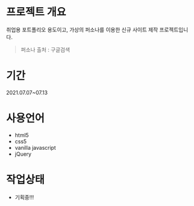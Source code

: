 # 프로젝트 개요
취업용 포트폴리오 용도이고, 가상의 퍼소나를 이용한 신규 사이트 제작 프로젝트입니다.
> 퍼소나 출처 : 구글검색

# 기간
2021.07.07~07.13

# 사용언어
* html5
* css5
* vanilla javascript
* jQuery

# 작업상태
* 기획중!!!

